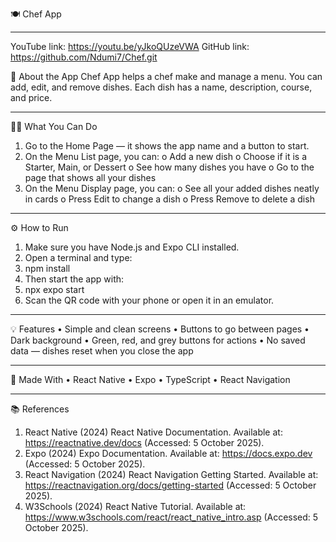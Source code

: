 🍽️ Chef App
________________________________________
YouTube link: https://youtu.be/yJkoQUzeVWA
GitHub link: https://github.com/Ndumi7/Chef.git

📖 About the App
Chef App helps a chef make and manage a menu.
You can add, edit, and remove dishes.
Each dish has a name, description, course, and price.
________________________________________
🧑‍🍳 What You Can Do
1.	Go to the Home Page — it shows the app name and a button to start.
2.	On the Menu List page, you can:
o	Add a new dish
o	Choose if it is a Starter, Main, or Dessert
o	See how many dishes you have
o	Go to the page that shows all your dishes
3.	On the Menu Display page, you can:
o	See all your added dishes neatly in cards
o	Press Edit to change a dish
o	Press Remove to delete a dish
________________________________________
⚙️ How to Run
1.	Make sure you have Node.js and Expo CLI installed.
2.	Open a terminal and type:
3.	npm install
4.	Then start the app with:
5.	npx expo start
6.	Scan the QR code with your phone or open it in an emulator.
________________________________________
💡 Features
•	Simple and clean screens
•	Buttons to go between pages
•	Dark background
•	Green, red, and grey buttons for actions
•	No saved data — dishes reset when you close the app
________________________________________
🧱 Made With
•	React Native
•	Expo
•	TypeScript
•	React Navigation
________________________________________
📚 References
1.	React Native (2024) React Native Documentation. Available at: https://reactnative.dev/docs (Accessed: 5 October 2025).
2.	Expo (2024) Expo Documentation. Available at: https://docs.expo.dev (Accessed: 5 October 2025).
3.	React Navigation (2024) React Navigation Getting Started. Available at: https://reactnavigation.org/docs/getting-started (Accessed: 5 October 2025).
4.	W3Schools (2024) React Native Tutorial. Available at: https://www.w3schools.com/react/react_native_intro.asp (Accessed: 5 October 2025).
